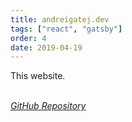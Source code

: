 ```yaml
---
title: andreigatej.dev
tags: ["react", "gatsby"]
order: 4
date: 2019-04-19
---
```


This website.

<br>

<a href="https://github.com/Andrei0872/andreigatej.dev" target="_blank">
  <i>
    GitHub Repository
  </i>
</a>